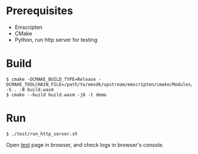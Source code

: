 # Prerequisites
* Emscripten
* CMake
* Python, run http server for testing

# Build 

```
$ cmake -DCMAKE_BUILD_TYPE=Release -DCMAKE_TOOLCHAIN_FILE=/path/to/emsdk/upstream/emscripten/cmake/Modules/Platform/Emscripten.cmake -S . -B build.wasm 
$ cmake --build build.wasm -j8 -t demo
```

# Run

```
$ ./test/run_http_server.sh
```

Open [test](http://localhost:8000/test/) page in browser, and check logs in browser's console.